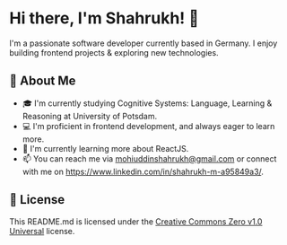 # Hi there, I'm Shahrukh! 👋

I'm a passionate software developer currently based in Germany. I enjoy building frontend projects & exploring new technologies.

## 💼 About Me

- 🎓 I'm currently studying Cognitive Systems: Language, Learning & Reasoning at University of Potsdam.
- 💻 I'm proficient in frontend development, and always eager to learn more.
- 🌱 I'm currently learning more about ReactJS.
- 📫 You can reach me via mohiuddinshahrukh@gmail.com or connect with me on https://www.linkedin.com/in/shahrukh-m-a95849a3/.

## 📝 License

This README.md is licensed under the [Creative Commons Zero v1.0 Universal](https://creativecommons.org/publicdomain/zero/1.0/) license.

